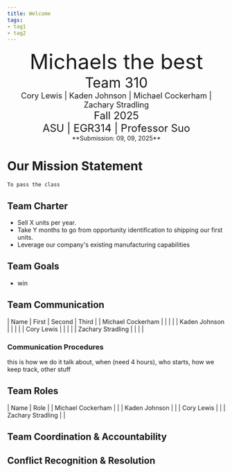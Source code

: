 ```yaml
---
title: Welcome
tags:
- tag1
- tag2
---
```

<center>
<font size= "8">Michaels the best</font><br>
<font size= "6">Team 310</font><br>
<font size= "4"> Cory Lewis | Kaden Johnson | Michael Cockerham | Zachary Stradling</font><br>
<font size= "5"> Fall 2025 </font><br>
<font size= "5"> ASU | EGR314 | Professor Suo </font><br>
**Submission: 09, 09, 2025**
</center>

# Our Mission Statement
    To pass the class

## Team Charter

* Sell X units per year.
* Take Y months to go from opportunity identification to shipping our first units.
* Leverage our company's existing manufacturing capabilities

## Team Goals
* win

## Team Communication 

| Name              | First | Second | Third |
| Michael Cockerham |       |        |       |
| Kaden Johnson     |       |        |       |
| Cory Lewis        |       |        |       |
| Zachary Stradling |       |        |       |

### Communication Procedures

this is how we do it talk about, when (need 4 hours), who starts, how we keep track, other stuff

## Team Roles
| Name              | Role  |
| Michael Cockerham |       |
| Kaden Johnson     |       |
| Cory Lewis        |       |
| Zachary Stradling |       |

## Team Coordination & Accountability


## Conflict Recognition & Resolution
